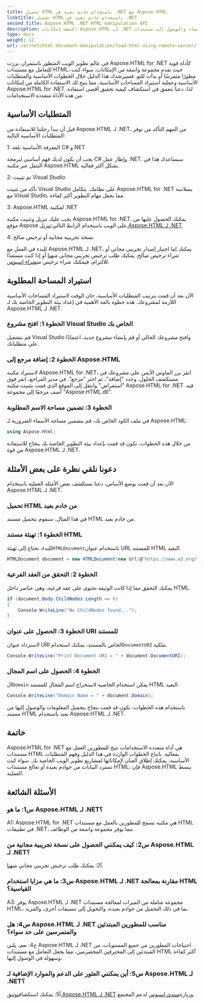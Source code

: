 ```yaml
---
title: تحميل HTML باستخدام خادم بعيد في .NET مع Aspose.HTML
linktitle: تحميل HTML باستخدام خادم بعيد في .NET
second_title: Aspose.HTML .NET HTML manipulation API
description: اكتشف إمكانات Aspose.HTML لـ .NET من خلال دليلنا الشامل. تعرّف على كيفية استيراد مساحات الأسماء والوصول إلى مستندات HTML عن بُعد والمزيد.
type: docs
weight: 12
url: /ar/net/html-document-manipulation/load-html-using-remote-server/
---
```


في عالم تطوير الويب المتطور باستمرار، برزت Aspose.HTML for .NET كأداة قوية للتعامل مع مستندات HTML، حيث تقدم مجموعة واسعة من الإمكانات. سواء كنت مطورًا متمرسًا أو بدأت للتو، فسيرشدك هذا الدليل خلال الخطوات الأساسية والمتطلبات الأساسية وعملية استيراد المساحات الأساسية، مما يتيح لك الاستفادة الكاملة من إمكانات Aspose.HTML for .NET. لذا، دعنا نتعمق في استكشاف كيفية تحقيق أقصى استفادة من هذه الأداة متعددة الاستخدامات.

## المتطلبات الأساسية

قبل أن نبدأ رحلتنا للاستفادة من Aspose.HTML لـ .NET، من المهم التأكد من توفر المتطلبات الأساسية التالية:

1: المعرفة الأساسية بلغة C# و.NET

يجب أن يكون لديك فهم أساسي لبرمجة C# وإطار عمل .NET. سيساعدك هذا في التنقل عبر مكتبة Aspose.HTML بشكل أكثر فعالية.

2: تم تثبيت Visual Studio

تأكد من تثبيت Visual Studio على نظامك. يتكامل Aspose.HTML for .NET بسلاسة مع Visual Studio، مما يجعل مهام التطوير أكثر كفاءة.

3: Aspose.HTML لمكتبة .NET

 يجب عليك تنزيل وتثبيت مكتبة Aspose.HTML for .NET. يمكنك الحصول عليها من موقع Aspose على الويب باستخدام الرابط التالي:[تنزيل Aspose.HTML لـ .NET](https://releases.aspose.com/html/net/).

4: نسخة تجريبية مجانية أو ترخيص صالح

 للبدء في العمل مع Aspose.HTML لـ .NET، يمكنك إما اختيار إصدار تجريبي مجاني أو شراء ترخيص صالح. يمكنك طلب ترخيص تجريبي مجاني من[هنا](https://releases.aspose.com/) أو إذا كنت مستعدًا للالتزام، فيمكنك شراء ترخيص من[شراء اسبوس](https://purchase.aspose.com/buy).

## استيراد المساحة المطلوبة

الآن بعد أن قمت بترتيب المتطلبات الأساسية، حان الوقت لاستيراد المساحات الأساسية اللازمة لمشروعك. هذه خطوة بالغة الأهمية في إعداد بيئة التطوير الخاصة بك لـ Aspose.HTML لـ .NET.

### الخطوة 1: افتح مشروع Visual Studio الخاص بك

قم بتشغيل Visual Studio وافتح مشروعك الحالي أو قم بإنشاء مشروع جديد، اعتمادًا على متطلباتك.

### الخطوة 2: إضافة مرجع إلى Aspose.HTML

لاستيراد مكتبة Aspose.HTML for .NET، انقر بزر الماوس الأيمن على مشروعك في مستكشف الحلول، وحدد "إضافة"، ثم اختر "مرجع". في مدير المراجع، انقر فوق "استعراض" وانتقل إلى الموقع الذي قمت بتثبيت مكتبة Aspose.HTML for .NET فيه. أضف مرجعًا إلى مجموعة "Aspose.HTML.dll".

### الخطوة 3: تضمين مساحة الاسم المطلوبة

في ملف الكود الخاص بك، قم بتضمين مساحة الأسماء الضرورية لـ Aspose.HTML:

```csharp
using Aspose.Html;
```

من خلال هذه الخطوات، تكون قد قمت بإعداد بيئة التطوير الخاصة بك بنجاح للاستفادة من قوة Aspose.HTML لـ .NET.

## دعونا نلقي نظرة على بعض الأمثلة

الآن بعد أن قمت بوضع الأساس، دعنا نستكشف بعض الأمثلة العملية باستخدام Aspose.HTML لـ .NET.

### تحميل HTML من خادم بعيد

في هذا المثال، سنقوم بتحميل مستند HTML من خادم بعيد.

### الخطوة 1: تهيئة مستند HTML

 للبدء، تحتاج إلى تهيئة`HTMLDocument`باستخدام عنوان URL للمستند HTML البعيد.

```csharp
HTMLDocument document = new HTMLDocument(new Url(@"https://www.w3.org/TR/html5/"));
```

### الخطوة 2: التحقق من العقد الفرعية

يمكنك التحقق مما إذا كانت الوثيقة تحتوي على عقد فرعية، وهي عناصر داخل HTML.

```csharp
if (document.Body.ChildNodes.Length == 0)
{
    Console.WriteLine("No ChildNodes found...");
}
```

### الخطوة 3: الحصول على عنوان URI للمستند

 لاسترداد عنوان URI الخاص بالمستند، يمكنك استخدام`DocumentURI` ملكية.

```csharp
Console.WriteLine("Print Document URI = " + document.DocumentURI);
```

### الخطوة 4: الحصول على اسم المجال

 ال`Domain` يمكن استخدام الخاصية لاستخراج اسم المجال للمستند HTML البعيد.

```csharp
Console.WriteLine("Domain Name = " + document.Domain);
```

باستخدام هذه الخطوات، تكون قد قمت بنجاح بتحميل المعلومات والوصول إليها من مستند HTML بعيد باستخدام Aspose.HTML لـ .NET.

## خاتمة

Aspose.HTML for .NET هي أداة متعددة الاستخدامات تتيح للمطورين العمل مع مستندات HTML بفعالية. باتباع الخطوات الواردة في هذا الدليل وفهم المتطلبات الأساسية، يمكنك إطلاق العنان لإمكاناتها لمشاريع تطوير الويب الخاصة بك. سواء كنت تسترد البيانات من خوادم بعيدة أو تعالج مستندات HTML، فإن Aspose.HTML يبسط العملية.

## الأسئلة الشائعة

### س1: ما هو Aspose.HTML لـ .NET؟

A1: Aspose.HTML for .NET هي مكتبة تسمح للمطورين بالعمل مع مستندات HTML في تطبيقات .NET، مما يوفر مجموعة واسعة من الوظائف.

### س2: كيف يمكنني الحصول على نسخة تجريبية مجانية من Aspose.HTML لـ .NET؟

 أ2: يمكنك طلب ترخيص تجريبي مجاني من[هنا](https://releases.aspose.com/).

### س3: ما هي مزايا استخدام Aspose.HTML لـ .NET مقارنة بمعالجة HTML القياسية؟

A3: يوفر Aspose.HTML لـ .NET مجموعة شاملة من الميزات لمعالجة مستندات HTML، بما في ذلك التحميل من خوادم بعيدة، والتحويل إلى تنسيقات أخرى، والمزيد.

### س4: هل Aspose.HTML لـ .NET مناسب للمطورين المبتدئين والمتمرسين على حد سواء؟

ج4: نعم، يلبي Aspose.HTML لـ .NET احتياجات المطورين من جميع المستويات، من المبتدئين إلى المحترفين المخضرمين، مما يجعل التعامل مع مستندات HTML أكثر كفاءة وسهولة في الوصول إليها.

### س5: أين يمكنني العثور على الدعم والموارد الإضافية لـ Aspose.HTML لـ .NET؟

 أ5: يمكنك استكشاف[توثيق Aspose.HTML لـ .NET](https://reference.aspose.com/html/net/) وزيارة[منتدى اسبوس](https://forum.aspose.com/) لدعم المجتمع.